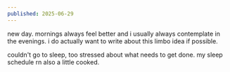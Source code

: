 ```yaml
---
published: 2025-06-29
---
```


new day. mornings always feel better and i usually always contemplate in the evenings. i do actually want to write about this limbo idea if possible.

couldn't go to sleep, too stressed about what needs to get done. my sleep schedule rn also a little cooked.
